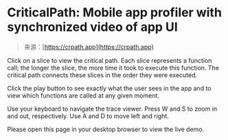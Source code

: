 <!--yml
category: 未分类
date: 2024-05-29 13:26:26
-->

# CriticalPath: Mobile app profiler with synchronized video of app UI

> 来源：[https://crpath.app](https://crpath.app)

Click on a slice to view the critical path. Each slice represents a function call; the longer the slice, the more time it took to execute this function. The critical path connects these slices in the order they were executed.

Click the play button to see exactly what the user sees in the app and to view which functions are called at any given moment.

Use your keyboard to navigate the trace viewer. Press W and S to zoom in and out, respectively. Use A and D to move left and right.

Please open this page in your desktop browser to view the live demo.